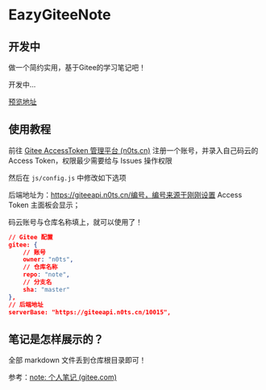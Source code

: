 # EazyGiteeNote

## 开发中

做一个简约实用，基于Gitee的学习笔记吧！

开发中...

[预览地址](https://n0ts.gitee.io/eazy-gitee-note/)



## 使用教程

前往 [Gitee AccessToken 管理平台 (n0ts.cn)](https://gitee.n0ts.cn/) 注册一个账号，并录入自己码云的 Access Token，权限最少需要给与 Issues 操作权限

然后在 `js/config.js` 中修改如下选项

后端地址为：https://giteeapi.n0ts.cn/编号，编号来源于刚刚设置 Access Token 主面板会显示；

码云账号与仓库名称填上，就可以使用了！

```json
// Gitee 配置
gitee: {
    // 账号
    owner: "n0ts",
    // 仓库名称
    repo: "note",
    // 分支名
    sha: "master"
},
// 后端地址
serverBase: "https://giteeapi.n0ts.cn/10015",
```



## 笔记是怎样展示的？

全部 markdown 文件丢到仓库根目录即可！

参考：[note: 个人笔记 (gitee.com)](https://gitee.com/n0ts/note)
